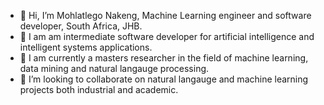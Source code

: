 - 👋 Hi, I’m Mohlatlego Nakeng, Machine Learning engineer and software developer, South Africa, JHB.
- 👀 I am am intermediate software developer for artificial intelligence and intelligent systems applications.
- 🌱 I am currently a masters researcher in the field of machine learning, data mining and natural langauge processing.
- 💞️ I’m looking to collaborate on natural langauge and machine learning projects both industrial and academic.
